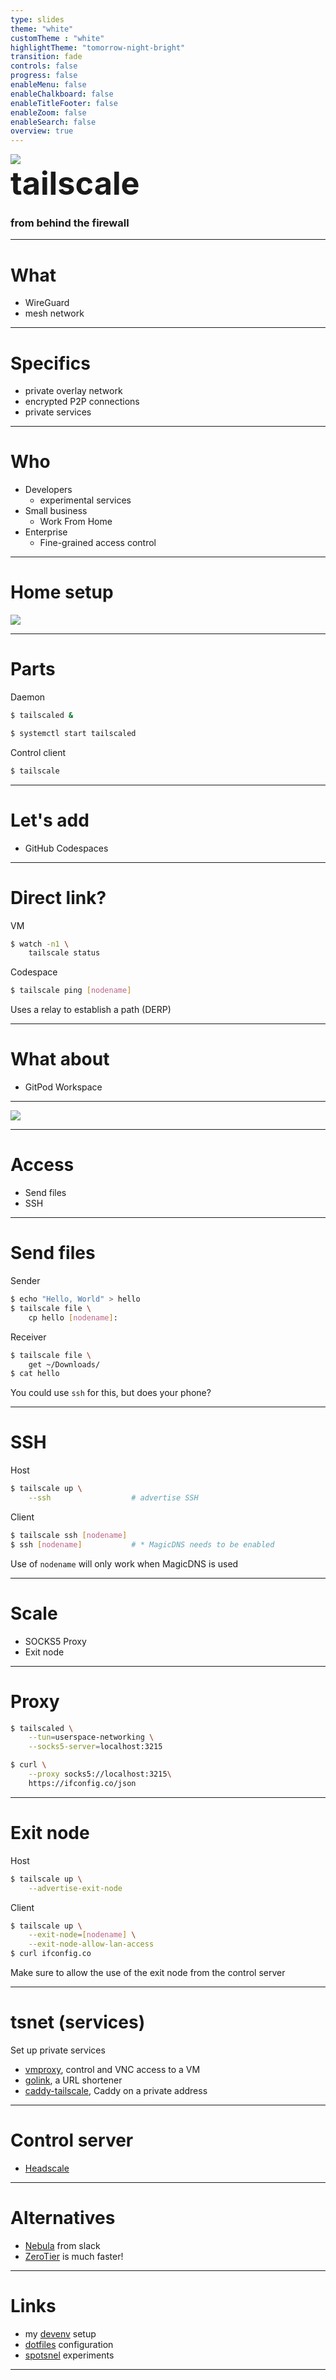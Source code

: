 ```yaml
---
type: slides
theme: "white"
customTheme : "white"
highlightTheme: "tomorrow-night-bright"
transition: fade
controls: false
progress: false
enableMenu: false
enableChalkboard: false
enableTitleFooter: false
enableZoom: false
enableSearch: false
overview: true
---
```


![](logo.webp)<br/>
<span style="font-size:3.6em;font-weight:bold">tailscale</span>
### <span style="text-transform:lowercase">from behind the firewall</span>

---

# What

  * WireGuard
  * mesh network

---

# Specifics

  * private overlay network
  * encrypted P2P connections
  * private services

---

# Who

  * Developers
	  * experimental services
  * Small business
	  * Work From Home
  * Enterprise
	  * Fine-grained access control

---

# Home setup

![](./homesetup.svg)


---

# Parts

Daemon
```sh
$ tailscaled &
```

```sh
$ systemctl start tailscaled
```

Control client
```sh
$ tailscale
```

---

# Let's add

  * GitHub Codespaces

---

# Direct link?

VM
```sh
$ watch -n1 \
	tailscale status
```
Codespace
```sh
$ tailscale ping [nodename]
```
Uses a relay to establish a path (DERP)

---

# What about

* GitPod Workspace

---

![](./demo.svg)

---

# Access

  * Send files
  * SSH

---

# Send files

Sender
```sh
$ echo "Hello, World" > hello
$ tailscale file \
	cp hello [nodename]:
```
Receiver
```sh
$ tailscale file \
	get ~/Downloads/
$ cat hello
```
You could use `ssh` for this, but does your phone?

---

# SSH

Host
```sh
$ tailscale up \
	--ssh                  # advertise SSH
```
Client
```sh
$ tailscale ssh [nodename]
$ ssh [nodename]           # * MagicDNS needs to be enabled
```

 Use of `nodename` will only work when MagicDNS is used

---

# Scale

  * SOCKS5 Proxy
  * Exit node

---

# Proxy

```sh
$ tailscaled \
	--tun=userspace-networking \
    --socks5-server=localhost:3215
```

```sh
$ curl \
	--proxy socks5://localhost:3215\
	https://ifconfig.co/json
```

---

# Exit node

Host
```sh
$ tailscale up \
	--advertise-exit-node
```
Client
```sh
$ tailscale up \
	--exit-node=[nodename] \
	--exit-node-allow-lan-access
$ curl ifconfig.co
```

Make sure to allow the use of the exit node from the control server


---

# tsnet (services)

Set up private services
  * [vmproxy](https://github.com/shayne/vmproxy), control and VNC access to a VM
  * [golink](https://github.com/tailscale/golink), a URL shortener
  * [caddy-tailscale](https://github.com/tailscale/caddy-tailscale), Caddy on a private address
---

# Control server

  * [Headscale](https://github.com/juanfont/headscale)

---

# Alternatives

  * [Nebula](https://github.com/slackhq/nebula) from slack
  * [ZeroTier](https://zerotier.com/) is much faster!

---

# Links

  * my [devenv](https://github.com/gbraad/devenv) setup
  * [dotfiles](https://github.com/gbraad/dotfiles/) configuration
  * [spotsnel](https://github.com/spotsnel) experiments

--- 
